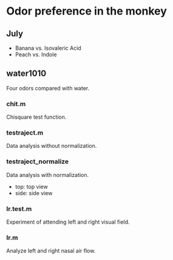 # Odor preference in the monkey

## July
* Banana vs. Isovaleric Acid
* Peach vs. Indole

## water1010
Four odors compared with water.

### chit.m
Chisquare test function.

### testraject.m
Data analysis without normalization.

### testraject_normalize
Data analysis with normalization.
* top: top view
* side: side view

### lr.test.m
Experiment of attending left and right visual field.

### lr.m
Analyze left and right nasal air flow.